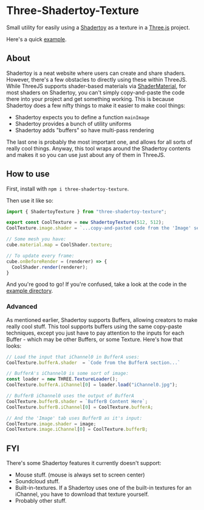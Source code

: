 # Three-Shadertoy-Texture

Small utility for easily using a [Shadertoy](https://www.shadertoy.com/) as a texture in a [Three.js](https://threejs.org/) project.

Here's a quick [example](https://three-shadertoy-texture-example.vercel.app/).

## About

Shadertoy is a neat website where users can create and share shaders. However, there's a few obstacles to
directly using these within ThreeJS. While ThreeJS supports shader-based materials via 
[ShaderMaterial](https://threejs.org/docs/?q=ShaderMa#api/en/materials/ShaderMaterial), for most shaders on
Shadertoy, you can't simply copy-and-paste the code there into your project and get something working. This
is because Shadertoy does a few nifty things to make it easier to make cool things:

  - Shadertoy expects you to define a function `mainImage`
  - Shadertoy provides a bunch of utility uniforms
  - Shadertoy adds "buffers" so have multi-pass rendering

The last one is probably the most important one, and allows for all sorts of really cool things. Anyway,
this tool wraps around the Shadertoy contents and makes it so you can use just about any of them in ThreeJS.

## How to use

First, install with `npm i three-shadertoy-texture`.

Then use it like so:

``` typescript
import { ShadertoyTexture } from "three-shadertoy-texture";

export const CoolTexture = new ShadertoyTexture(512, 512);
CoolTexture.image.shader = `...copy-and-pasted code from the 'Image' section...`;

// Some mesh you have:
cube.material.map = CoolShader.texture;

// To update every frame:
cube.onBeforeRender = (renderer) => {
  CoolShader.render(renderer);
}
```

And you're good to go! If you're confused, take a look at the code
in the [example directory](https://github.com/lukeschaefer/Three-Shadertoy-Texture/tree/main/example/src).

### Advanced

As mentioned earlier, Shadertoy supports Buffers, allowing creators to make really cool stuff.
This tool supports buffers using the same copy-paste techniques, except you just have to
pay attention to the inputs for each Buffer - which may be other Buffers, or some Texture.
Here's how that looks:

```typescript
// Load the input that iChannel0 in BufferA uses:
CoolTexture.bufferA.shader  = `Code from the BufferA section...`

// BufferA's iChannel0 is some sort of image:
const loader = new THREE.TextureLoader();
CoolTexture.bufferA.iChannel[0] = loader.load("iChannel0.jpg");

// BufferB iChannel0 uses the output of BufferA
CoolTexture.bufferB.shader = `BufferB Content Here`;
CoolTexture.bufferB.iChannel[0] = CoolTexture.bufferA;

// And the 'Image' tab uses BufferB as it's input:
CoolTexture.image.shader = image;
CoolTexture.image.iChannel[0] = CoolTexture.bufferB;
```

## FYI

There's some Shadertoy features it currently doesn't support:

- Mouse stuff. (mouse is always set to screen center)
- Soundcloud stuff.
- Built-in-textures.
  If a Shadertoy uses one of the built-in textures for an iChannel, you
  have to download that texture yourself.
- Probably other stuff.


